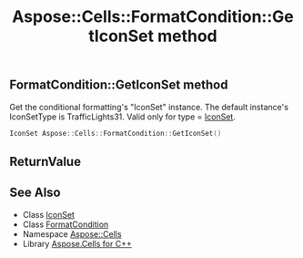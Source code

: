 ﻿---
title: Aspose::Cells::FormatCondition::GetIconSet method
linktitle: GetIconSet
second_title: Aspose.Cells for C++ API Reference
description: 'Aspose::Cells::FormatCondition::GetIconSet method. Get the conditional formatting''s "IconSet" instance. The default instance''s IconSetType is TrafficLights31. Valid only for type = IconSet in C++.'
type: docs
weight: 2100
url: /cpp/aspose.cells/formatcondition/geticonset/
---
## FormatCondition::GetIconSet method


Get the conditional formatting's "IconSet" instance. The default instance's IconSetType is TrafficLights31. Valid only for type = [IconSet](../../iconset/).

```cpp
IconSet Aspose::Cells::FormatCondition::GetIconSet()
```


## ReturnValue



## See Also

* Class [IconSet](../../iconset/)
* Class [FormatCondition](../)
* Namespace [Aspose::Cells](../../)
* Library [Aspose.Cells for C++](../../../)
